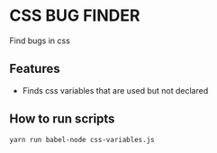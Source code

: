 # CSS BUG FINDER

Find bugs in css

## Features

- Finds css variables that are used but not declared

## How to run scripts

    yarn run babel-node css-variables.js